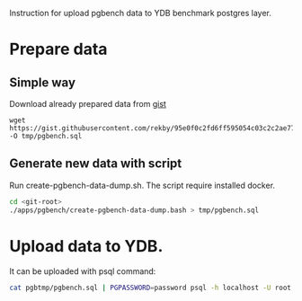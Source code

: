 Instruction for upload pgbench data to YDB benchmark postgres layer.

# Prepare data

## Simple way
Download already prepared data from [gist](https://gist.githubusercontent.com/rekby/95e0f0c2fd6ff595054c03c2c2ae776a/raw/pgbench.sql)

```
wget https://gist.githubusercontent.com/rekby/95e0f0c2fd6ff595054c03c2c2ae776a/raw/pgbench.sql -O tmp/pgbench.sql
```

## Generate new data with script

Run create-pgbench-data-dump.sh. The script require installed docker.

```bash
cd <git-root>
./apps/pgbench/create-pgbench-data-dump.bash > tmp/pgbench.sql
```

# Upload data to YDB.
It can be uploaded with psql command:

```bash
cat pgbtmp/pgbench.sql | PGPASSWORD=password psql -h localhost -U root -d local -p 5432
```

